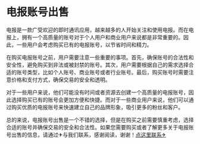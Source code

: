 # 电报账号出售

电报是一款广受欢迎的即时通讯应用，越来越多的人开始关注和使用电报。而在电报上，拥有一个高质量的账号对于个人用户和商业用户来说都是非常重要的。因此，一些用户会考虑购买已有的电报账号，以节省时间和精力。

在购买电报账号之前，用户需要注意一些重要的事项。首先，确保账号的合法性和安全性，避免购买到非法或被封禁的账号。其次，用户需要根据自己的需求选择合适的账号类型，比如个人账号、商业账号或者行业账号。最后，购买账号时需要注意价格和支付方式，确保交易的安全和透明。

对于一些用户来说，他们可能没有时间或者资源去创建一个高质量的电报账号，因此选择购买已有的账号会更加方便和快捷。而对于一些商业用户来说，他们可以通过购买优质的电报账号来快速建立自己的品牌形象，吸引更多的粉丝和客户。

总的来说，电报账号出售是一个不错的选择，但是在购买之前需要慎重考虑，选择合适的账号并确保交易的安全和合法性。如果您需要购买或者了解更多关于电报账号出售的信息，请通过✈与我们联系，感谢阅读，谢谢！[点这里联系✈](https://abc.k02.cc)